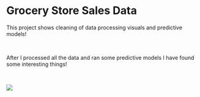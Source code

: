 # Grocery Store Sales Data

This project shows cleaning of data processing visuals and predictive models!

<br/>

After I processed all the data and ran some predictive models I have found some interesting things!

<br/>

![](Dragster.jpg)

<br/>

